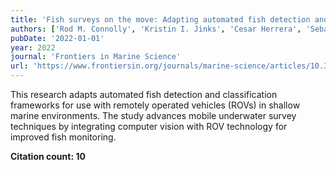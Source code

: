 ```yaml
---
title: 'Fish surveys on the move: Adapting automated fish detection and classification frameworks for videos on a remotely operated vehicle in shallow marine waters'
authors: ['Rod M. Connolly', 'Kristin I. Jinks', 'Cesar Herrera', 'Sebastian Lopez-Marcano']
pubDate: '2022-01-01'
year: 2022
journal: 'Frontiers in Marine Science'
url: 'https://www.frontiersin.org/journals/marine-science/articles/10.3389/fmars.2022.918504/full'
---
```


This research adapts automated fish detection and classification frameworks for use with remotely operated vehicles (ROVs) in shallow marine environments. The study advances mobile underwater survey techniques by integrating computer vision with ROV technology for improved fish monitoring.

**Citation count: 10**